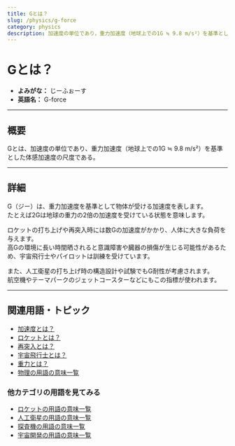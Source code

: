 ```yaml
---
title: Gとは？
slug: /physics/g-force
category: physics
description: 加速度の単位であり，重力加速度（地球上での1G ≒ 9.8 m/s²）を基準とした体感加速度の尺度であるGの意味・定義・内容について解説します．
---
```


# Gとは？

- **よみがな：** じーふぉーす  
- **英語名：** G-force  

---

## 概要

Gとは、加速度の単位であり、重力加速度（地球上での1G ≒ 9.8 m/s²）を基準とした体感加速度の尺度である。  

---

## 詳細

G（ジー）は、重力加速度を基準として物体が受ける加速度を表します。  
たとえば2Gは地球の重力の2倍の加速度を受けている状態を意味します。  

ロケットの打ち上げや再突入時には数Gの加速度がかかり、人体に大きな負荷を与えます。  
高Gの環境に長い時間晒されると意識障害や臓器の損傷が生じる可能性があるため、宇宙飛行士やパイロットは訓練を受けています。  

また、人工衛星の打ち上げ時の構造設計や試験でもG耐性が考慮されます。  
航空機やテーマパークのジェットコースターなどにもこの指標が使われます。  

---

## 関連用語・トピック

- [加速度とは？](/docs/physics/acceleration)
- [ロケットとは？](/docs/rocket/rocket)
- [再突入とは？](/docs/explorer/technology/reentry)
- [宇宙飛行士とは？](/docs/glossary/astronaut)
- [重力とは？](/docs/physics/gravity)
- [物理の用語の意味一覧](/docs/category/physics)

### 他カテゴリの用語を見てみる
- [ロケットの用語の意味一覧](/docs/category/rocket)
- [人工衛星の用語の意味一覧](/docs/category/satellite)
- [探査機の用語の意味一覧](/docs/category/explorer)
- [宇宙開発の用語の意味一覧](/docs/category/glossary)
